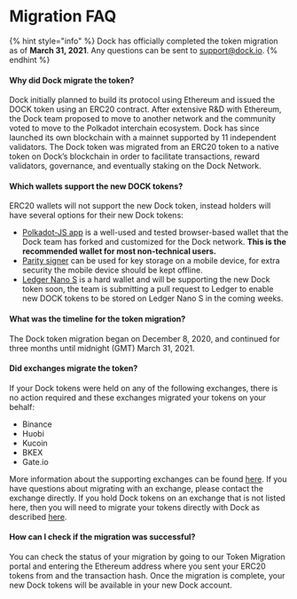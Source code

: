# Migration FAQ

{% hint style="info" %}
Dock has officially completed the token migration as of **March 31, 2021**. Any questions can be sent to [support@dock.io](mailto:support@dock.io).
{% endhint %}

#### Why did Dock migrate the token?

Dock initially planned to build its protocol using Ethereum and issued the DOCK token using an ERC20 contract. After extensive R&D with Ethereum, the Dock team proposed to move to another network and the community voted to move to the Polkadot interchain ecosystem. Dock has since launched its own blockchain with a  mainnet supported by 11 independent validators. The Dock token was migrated from an ERC20 token to a native token on Dock’s blockchain in order to facilitate transactions, reward validators, governance, and eventually staking on the Dock Network.  



#### Which wallets support the new DOCK tokens?

ERC20 wallets will not support the new Dock token, instead holders will have several options for their new Dock tokens:

* [Polkadot-JS app](https://fe.dock.io/#/accounts) is a well-used and tested browser-based wallet that the Dock team has forked and customized for the Dock network. **This is the recommended wallet for most non-technical users.**
* [Parity signer](https://www.parity.io/signer/) can be used for key storage on a mobile device, for extra security the mobile device should be kept offline. 
* [Ledger Nano S](https://www.ledger.com/) is a hard wallet and will be supporting the new Dock token soon, the team is submitting a pull request to Ledger to enable new DOCK tokens to be stored on Ledger Nano S in the coming weeks.



#### What was the timeline for the token migration?

The Dock token migration began on December 8, 2020, and continued for three months until midnight \(GMT\) March 31, 2021. 



#### Did exchanges migrate the token?

If your Dock tokens were held on any of the following exchanges, there is no action required and these exchanges migrated your tokens on your behalf:

* Binance
* Huobi
* Kucoin
* BKEX
* Gate.io

More information about the supporting exchanges can be found [here](https://blog.dock.io/token-migration-part-3/). If you have questions about migrating with an exchange, please contact the exchange directly. If you hold Dock tokens on an exchange that is not listed here, then you will need to migrate your tokens directly with Dock as described [here](https://docs.dock.io/token-migration/migration-tutorial/migration-tutorial).   


#### How can I check if the migration was successful?

You can check the status of your migration by going to our Token Migration portal and entering the Ethereum address where you sent your ERC20 tokens from and the transaction hash. Once the migration is complete, your new Dock tokens will be available in your new Dock account.



